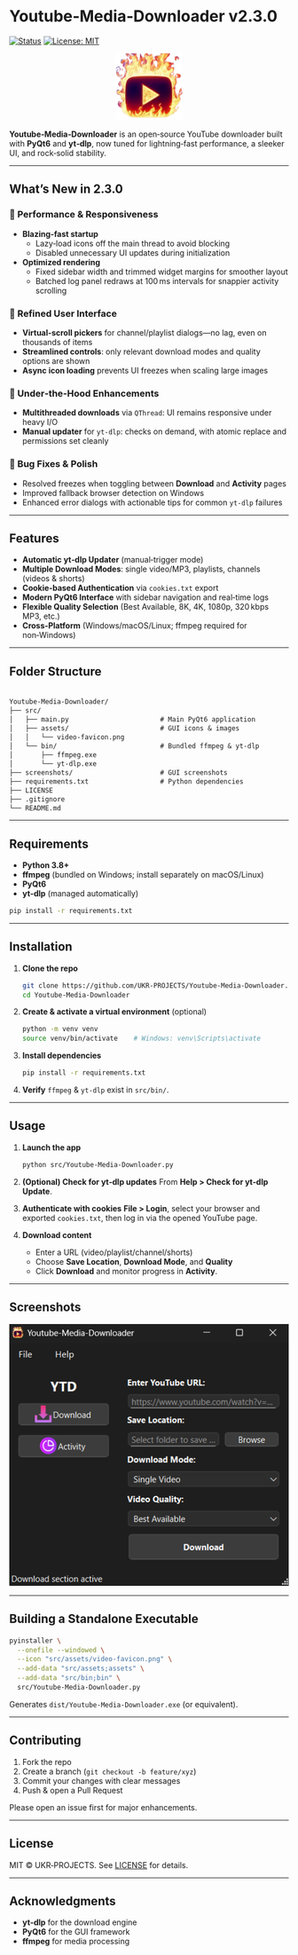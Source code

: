 # Youtube‑Media‑Downloader v2.3.0

[![Status](https://img.shields.io/badge/status-active-47c219.svg)](#) [![License: MIT](https://img.shields.io/badge/License-MIT-yellow.svg)](LICENSE)

<p align="center">
  <img src="src/assets/video-favicon.png" width="120" height="120" alt="Youtube‑Media‑Downloader Icon" />
</p>

**Youtube‑Media‑Downloader** is an open‑source YouTube downloader built with **PyQt6** and **yt‑dlp**, now tuned for lightning‑fast performance, a sleeker UI, and rock‑solid stability.

---

## What’s New in 2.3.0

### 🚀 Performance & Responsiveness  
- **Blazing‑fast startup**  
  - Lazy‑load icons off the main thread to avoid blocking
  - Disabled unnecessary UI updates during initialization
- **Optimized rendering**  
  - Fixed sidebar width and trimmed widget margins for smoother layout
  - Batched log panel redraws at 100 ms intervals for snappier activity scrolling

### 🎨 Refined User Interface  
- **Virtual‑scroll pickers** for channel/playlist dialogs—no lag, even on thousands of items
- **Streamlined controls**: only relevant download modes and quality options are shown
- **Async icon loading** prevents UI freezes when scaling large images

### 🔧 Under‑the‑Hood Enhancements  
- **Multithreaded downloads** via `QThread`: UI remains responsive under heavy I/O
- **Manual updater** for `yt‑dlp`: checks on demand, with atomic replace and permissions set cleanly

### 🐞 Bug Fixes & Polish  
- Resolved freezes when toggling between **Download** and **Activity** pages 
- Improved fallback browser detection on Windows 
- Enhanced error dialogs with actionable tips for common `yt‑dlp` failures

---

## Features

- **Automatic yt‑dlp Updater** (manual‐trigger mode)  
- **Multiple Download Modes**: single video/MP3, playlists, channels (videos & shorts)  
- **Cookie‑based Authentication** via `cookies.txt` export  
- **Modern PyQt6 Interface** with sidebar navigation and real‑time logs  
- **Flexible Quality Selection** (Best Available, 8K, 4K, 1080p, 320 kbps MP3, etc.)  
- **Cross‑Platform** (Windows/macOS/Linux; ffmpeg required for non‑Windows)

---

## Folder Structure

```

Youtube-Media-Downloader/
├── src/
│   ├── main.py                       # Main PyQt6 application
│   ├── assets/                       # GUI icons & images
│   │   └── video-favicon.png
│   └── bin/                          # Bundled ffmpeg & yt-dlp
│       ├── ffmpeg.exe
│       └── yt-dlp.exe
├── screenshots/                      # GUI screenshots
├── requirements.txt                  # Python dependencies
├── LICENSE
├── .gitignore
└── README.md

````

---

## Requirements

- **Python 3.8+**  
- **ffmpeg** (bundled on Windows; install separately on macOS/Linux)  
- **PyQt6**  
- **yt‑dlp** (managed automatically)  

```bash
pip install -r requirements.txt
````

---

## Installation

1. **Clone the repo**

   ```bash
   git clone https://github.com/UKR-PROJECTS/Youtube-Media-Downloader.git
   cd Youtube-Media-Downloader
   ```

2. **Create & activate a virtual environment** (optional)

   ```bash
   python -m venv venv
   source venv/bin/activate    # Windows: venv\Scripts\activate
   ```

3. **Install dependencies**

   ```bash
   pip install -r requirements.txt
   ```

4. **Verify** `ffmpeg` & `yt-dlp` exist in `src/bin/`.

---

## Usage

1. **Launch the app**

   ```bash
   python src/Youtube-Media-Downloader.py
   ```

2. **(Optional) Check for yt‑dlp updates**
   From **Help > Check for yt‑dlp Update**.

3. **Authenticate with cookies**
   **File > Login**, select your browser and exported `cookies.txt`, then log in via the opened YouTube page.

4. **Download content**

   * Enter a URL (video/playlist/channel/shorts)
   * Choose **Save Location**, **Download Mode**, and **Quality**
   * Click **Download** and monitor progress in **Activity**.

---

## Screenshots

<p align="center">
  <img src="screenshots/GUI.png" width="600" alt="Youtube‑Media‑Downloader GUI" />
</p>

---

## Building a Standalone Executable

```bash
pyinstaller \
  --onefile --windowed \
  --icon "src/assets/video-favicon.png" \
  --add-data "src/assets;assets" \
  --add-data "src/bin;bin" \
  src/Youtube-Media-Downloader.py
```

Generates `dist/Youtube-Media-Downloader.exe` (or equivalent).

---

## Contributing

1. Fork the repo
2. Create a branch (`git checkout -b feature/xyz`)
3. Commit your changes with clear messages
4. Push & open a Pull Request

Please open an issue first for major enhancements.

---

## License

MIT © UKR‑PROJECTS. See [LICENSE](LICENSE) for details.

---

## Acknowledgments

* **yt‑dlp** for the download engine
* **PyQt6** for the GUI framework
* **ffmpeg** for media processing
